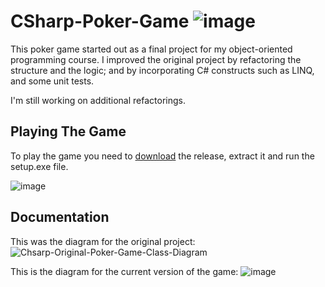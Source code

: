 # CSharp-Poker-Game ![image](https://img.shields.io/badge/build-passing-green.svg)
This poker game started out as a final project for my object-oriented programming course. I improved the original project by refactoring the structure and the logic; and by incorporating C# constructs such as LINQ, and some unit tests. 

I'm still working on additional refactorings.

## Playing The Game 
To play the game you need to [download]() the release, extract it and run the setup.exe file. 

![image](https://user-images.githubusercontent.com/28933557/64801863-01ebdc00-d5a7-11e9-86a3-94f774549806.png)

## Documentation
This was the diagram for the original project:
![Chsarp-Original-Poker-Game-Class-Diagram](https://user-images.githubusercontent.com/28933557/55295035-a42f5300-53bd-11e9-9e35-bb40800ca181.JPG)

This is the diagram for the current version of the game:
![image](https://user-images.githubusercontent.com/28933557/60155026-ec33fb00-979d-11e9-8fc7-0ada0ef5e176.png)

